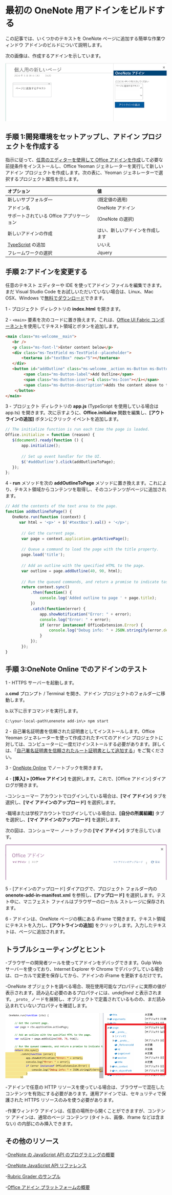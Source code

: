 # <a name="build-your-first-onenote-add-in"></a>最初の OneNote 用アドインをビルドする

この記事では、いくつかのテキストを OneNote ページに追加する簡単な作業ウィンドウ アドインのビルドについて説明します。

次の画像は、作成するアドインを示しています。

   ![このチュートリアルでビルドした OneNote アドイン](../../images/onenote-first-add-in.png)

<a name="setup"></a>
## <a name="step-1-set-up-your-dev-environment-and-create-an-add-in-project"></a>手順 1:開発環境をセットアップし、アドイン プロジェクトを作成する
指示に従って、[任意のエディターを使用して Office アドインを作成](../get-started/create-an-office-add-in-using-any-editor.md)して必要な前提条件をインストールし、Office Yeoman ジェネレーターを実行して新しいアドイン プロジェクトを作成します。次の表に、Yeoman ジェネレーターで選択するプロジェクト属性を示します。

| オプション | 値 |
|:------|:------|
| 新しいサブフォルダ― | (既定値の適用) |
| アドイン名 | OneNote アドイン |
| サポートされている Office アプリケーション | (OneNote の選択) |
| 新しいアドインの作成 | はい、新しいアドインを作成します |
| [TypeScript](https://www.typescriptlang.org/) の追加 | いいえ |
| フレームワークの選択 | Jquery |

<a name="develop"></a>
## <a name="step-2-modify-the-add-in"></a>手順 2:アドインを変更する
任意のテキスト エディターや IDE を使ってアドイン ファイルを編集できます。まだ Visual Studio Code をお試しいただいていない場合は、Linux、Mac OSX、Windows で[無料でダウンロード](https://code.visualstudio.com/)できます。

1 - プロジェクト ディレクトリの **index.html** を開きます。 

2 - `<main>` 要素を次のコードに置き換えます。これは、[Office UI Fabric コンポーネント](http://dev.office.com/fabric/components)を使用してテキスト領域とボタンを追加します。

```html
<main class="ms-welcome__main">
   <br />
   <p class="ms-font-l">Enter content below</p>
   <div class="ms-TextField ms-TextField--placeholder">
       <textarea id="textBox" rows="5"></textarea>
   </div>
   <button id="addOutline" class="ms-welcome__action ms-Button ms-Button--hero ms-u-slideUpIn20">
        <span class="ms-Button-label">Add Outline</span>
        <span class="ms-Button-icon"><i class="ms-Icon"></i></span>
        <span class="ms-Button-description">Adds the content above to the current page.</span>
    </button>
</main>
```

3 - プロジェクト ディレクトリの **app.js** (TypeScript を使用している場合は app.ts) を開きます。次に示すように、**Office.initialize** 関数を編集し、**[アウトラインの追加]** ボタンにクリック イベントを追加します。

```js
// The initialize function is run each time the page is loaded.
Office.initialize = function (reason) {
   $(document).ready(function () {
       app.initialize();
       
       // Set up event handler for the UI.
       $('#addOutline').click(addOutlineToPage);
   });
};
```
 
4 - **run** メソッドを次の **addOutlineToPage** メソッドに置き換えます。これにより、テキスト領域からコンテンツを取得し、そのコンテンツがページに追加されます。

```js
// Add the contents of the text area to the page.
function addOutlineToPage() {        
   OneNote.run(function (context) {
      var html = '<p>' + $('#textBox').val() + '</p>';
      
       // Get the current page.
       var page = context.application.getActivePage();
       
       // Queue a command to load the page with the title property.             
       page.load('title'); 
       
       // Add an outline with the specified HTML to the page.
       var outline = page.addOutline(40, 90, html);
       
       // Run the queued commands, and return a promise to indicate task completion.
       return context.sync()
           .then(function() {
               console.log('Added outline to page ' + page.title);
           })
           .catch(function(error) {
               app.showNotification("Error: " + error); 
               console.log("Error: " + error); 
               if (error instanceof OfficeExtension.Error) { 
                   console.log("Debug info: " + JSON.stringify(error.debugInfo)); 
               } 
           }); 
       });
}
```

<a name="test"></a>
## <a name="step-3-test-the-add-in-on-onenote-online"></a>手順 3:OneNote Online でのアドインのテスト
1 - HTTPS サーバーを起動します。  

  a.**cmd** プロンプト / Terminal を開き、アドイン プロジェクトのフォルダーに移動します。 
  
  b.以下に示すコマンドを実行します。

  ```
  C:\your-local-path\onenote add-in\> npm start
  ```

2 - 自己署名証明書を信頼された証明書としてインストールします。Office Yeoman ジェネレーターを使って作成されたすべてのアドイン プロジェクトに対しては、コンピューターに一度だけインストールする必要があります。詳しくは、「[自己署名証明書を信頼されたルート証明書として追加する](https://github.com/OfficeDev/generator-office/blob/master/src/docs/ssl.md)」をご覧ください。

3 - [OneNote Online](https://www.onenote.com/notebooks) でノートブックを開きます。

4 - **[挿入] > [Office アドイン]** を選択します。これで、[Office アドイン] ダイアログが開きます。

  -コンシューマー アカウントでログインしている場合は、**[マイ アドイン]** タブを選択し、**[マイ アドインのアップロード]** を選択します。
  
  -職場または学校アカウントでログインしている場合は、**[自分の所属組織]** タブを選択し、**[マイ アドインのアップロード]** を選択します。 
  
  次の図は、コンシューマー ノートブックの **[マイ アドイン]** タブを示しています。

  ![[マイ アドイン] タブを示す [Office アドイン] ダイアログ](../../images/onenote-office-add-ins-dialog.png)

5 - [アドインのアップロード] ダイアログで、プロジェクト フォルダー内の **onenote-add-in-manifest.xml** を参照し、**[アップロード]** を選択します。テスト中に、マニフェスト ファイルはブラウザーのローカル ストレージに保存されます。

6 - アドインは、OneNote ページの横にある iFrame で開きます。テキスト領域にテキストを入力し、**[アウトラインの追加]** をクリックします。入力したテキストは、ページに追加されます。 

## <a name="troubleshooting-and-tips"></a>トラブルシューティングとヒント
-ブラウザーの開発者ツールを使ってアドインをデバッグできます。Gulp Web サーバーを使っており、Internet Explorer や Chrome でデバッグしている場合は、ローカルで変更を保存してから、アドインの iFrame を更新するだけです。

-OneNote オブジェクトを調べる場合、現在使用可能なプロパティに実際の値が表示されます。読み込む必要のあるプロパティには、*undefined* と表示されます。`_proto_` ノードを展開し、オブジェクトで定義されているものの、まだ読み込まれていないプロパティを確認します。

![デバッガーでアンロードされた OneNote オブジェクト](../../images/onenote-debug.png)

-アドインで任意の HTTP リソースを使っている場合は、ブラウザーで混在したコンテンツを有効にする必要があります。運用アドインでは、セキュリティで保護された HTTPS リソースのみを使う必要があります。

-作業ウィンドウ アドインは、任意の場所から開くことができますが、コンテンツ アドインは、通常のページ コンテンツ (タイトル、画像、iframe などは含まない) の内部にのみ挿入できます。 

## <a name="additional-resources"></a>その他のリソース

-[OneNote の JavaScript API のプログラミングの概要](onenote-add-ins-programming-overview.md)

-[OneNote JavaScript API リファレンス](../../reference/onenote/onenote-add-ins-javascript-reference.md)

-[Rubric Grader のサンプル](https://github.com/OfficeDev/OneNote-Add-in-Rubric-Grader)

-[Office アドイン プラットフォームの概要](https://dev.office.com/docs/add-ins/overview/office-add-ins)
